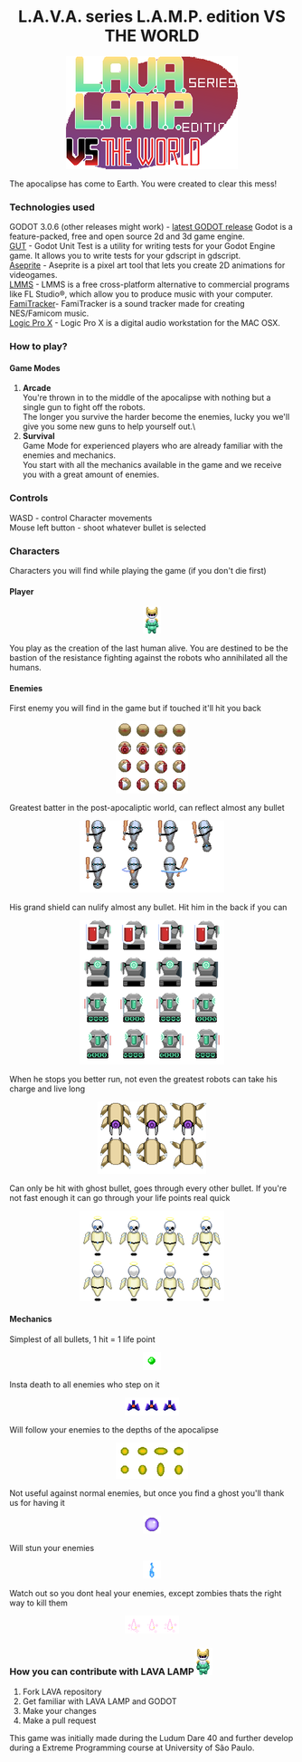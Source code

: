<h1 align="center">
  L.A.V.A. series L.A.M.P. edition VS THE WORLD
</h1>

<p align='center'>
  <img src="https://github.com/uspgamedev/lava-lamp/blob/master/gui/title5.png" alt="LAVA LAMP LOGO" />
</p>

The apocalipse has come to Earth. You were created to clear this mess!

### Technologies used
  GODOT 3.0.6 (other releases might work) - [latest GODOT release](https://godotengine.org/download/linux) 
    Godot is a feature-packed, free and open source 2d and 3d game engine.\
  [GUT](https://github.com/bitwes/Gut) - Godot Unit Test is a utility for writing tests for your Godot Engine game. It allows you to write tests for your gdscript in gdscript.\
  [Aseprite](https://store.steampowered.com/app/431730/Aseprite) - Aseprite is a pixel art tool that lets you create 2D animations for videogames.\
  [LMMS](https://github.com/LMMS/lmms) - LMMS is a free cross-platform alternative to commercial programs like FL Studio®, which allow you to produce music with your computer.\
  [FamiTracker](http://famitracker.com/)- FamiTracker is a sound tracker made for creating NES/Famicom music. \
  [Logic Pro X](https://www.apple.com/br/logic-pro/) - Logic Pro X is a digital audio workstation for the MAC OSX.

### How to play?

#### Game Modes
   1. __Arcade__\
    You're thrown in to the middle of the apocalipse with nothing but a single gun to fight off the robots.\
    The longer you survive the harder become the enemies, lucky you we'll give you some new guns to help yourself out.\
   2. __Survival__\
    Game Mode for experienced players who are already familiar with the enemies and mechanics.\
    You start with all the mechanics available in the game and we receive you with a great amount of enemies.
    
### Controls
  WASD - control Character movements \
  Mouse left button - shoot whatever bullet is selected
  
### Characters
  Characters you will find while playing the game (if you don't die first)
  
#### Player
<p align='center'>
  <img src="https://github.com/uspgamedev/lava-lamp/blob/master/characters/player/frames/android_sprite_sheet-14.png" alt="Lava Lamp" />
</p>
You play as the creation of the last human alive. You are destined to be the bastion of the resistance fighting against the robots who annihilated all the humans.

#### Enemies

First enemy you will find in the game but if touched it'll hit you back
<p align='center'>
  <img src="https://github.com/uspgamedev/lava-lamp/blob/master/characters/enemies/olhinho_sprite_sheet.png" alt="Eye" />
</p> 

Greatest batter in the post-apocaliptic world, can reflect almost any bullet
<p align='center'>
  <img src="https://github.com/uspgamedev/lava-lamp/blob/master/characters/enemies/bouncer/bouncer2-sheet.png" alt="Bouncer" />
</p>

His grand shield can nulify almost any bullet. Hit him in the back if you can
<p align='center'>
  <img src="https://github.com/uspgamedev/lava-lamp/blob/master/characters/enemies/shielded/shield.png" alt="Shielded" />
</p>

When he stops you better run, not even the greatest robots can take his charge and live long
<p align='center'>
  <img src="https://github.com/uspgamedev/lava-lamp/blob/master/characters/enemies/charger/spide2r.png" alt="Charger" />
</p> 
 
Can only be hit with ghost bullet, goes through every other bullet. If you're not fast enough it can go through your life points real quick
<p align='center'>
  <img src="https://github.com/uspgamedev/lava-lamp/blob/master/characters/enemies/undead/undead.png" alt="Ghost" />
</p>

#### Mechanics
  Simplest of all bullets, 1 hit = 1 life point
  <p align='center'>
    <img src="https://github.com/uspgamedev/lava-lamp/blob/master/bullets/simple.png" alt="Simple bullet" />
  </p>
  
  Insta death to all enemies who step on it
  <p align='center'>
    <img src="https://github.com/uspgamedev/lava-lamp/blob/master/scenario/props/trap.png" alt="Trap" /> 
  </p>
  
  Will follow your enemies to the depths of the apocalipse
  <p align='center'>
    <img src="https://github.com/uspgamedev/lava-lamp/blob/master/bullets/guided_bullet/guided_bullet.png" alt="Guided Bullet" />
  </p> 
 
  Not useful against normal enemies, but once you find a ghost you'll thank us for having it
  <p align='center'>
    <img src="https://github.com/uspgamedev/lava-lamp/blob/master/bullets/ghost_bullet/ghost_bullet.png" alt="Ghost Bullet" />
  </p>
 
  Will stun your enemies
  <p align='center'>
    <img src="https://github.com/uspgamedev/lava-lamp/blob/master/bullets/ion_bullet/ion_bullet.png" alt="ION bullet" />
  </p> 
 
  Watch out so you dont heal your enemies, except zombies thats the right way to kill them
  <p align='center'>
    <img src="https://github.com/uspgamedev/lava-lamp/blob/master/bullets/cure_bullet/cure_bullet.png" alt="Cure bullet" /> 
  </p>

### How you can contribute with LAVA LAMP<img src="https://github.com/uspgamedev/lava-lamp/blob/master/characters/player/frames/android_sprite_sheet-43.png" alt="Lava Lamp" />
  1. Fork LAVA repository  
  2. Get familiar with LAVA LAMP and GODOT  
  3. Make your changes  
  4. Make a pull request  
  
  This game was initially made during the Ludum Dare 40 and further develop during a Extreme Programming course at University of São Paulo. 
